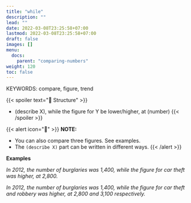 ```yaml
---
title: "while"
description: ""
lead: ""
date: 2022-03-08T23:25:58+07:00
lastmod: 2022-03-08T23:25:58+07:00
draft: false
images: []
menu:
  docs:
    parent: "comparing-numbers"
weight: 120
toc: false
---
```


KEYWORDS: compare, figure, trend

{{< spoiler text="🌱 Structure" >}}

- (describe X), while the figure for Y be lower/higher, at (number)
  {{< /spoiler >}}

{{< alert icon="📝" >}}
**NOTE:**

- You can also compare three figures. See examples.
- The `(describe X)` part can be written in different ways.
  {{< /alert >}}

**Examples**

_In 2012, the number of burglaries was 1,400, while the figure for car theft was higher, at 2,800._

_In 2012, the number of burglaries was 1,400, while the figure for car theft and robbery was higher, at 2,800 and 3,100 respectively._
